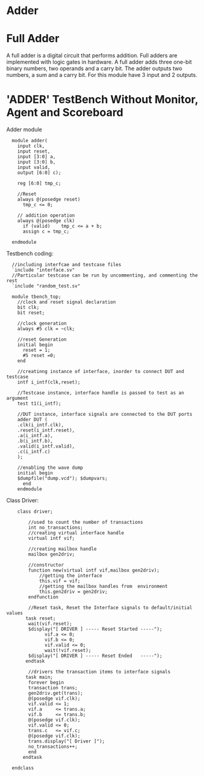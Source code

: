 # Adder

# Full Adder

A full adder is a digital circuit that performs addition. Full adders are implemented with logic gates in hardware. A full adder adds three one-bit binary numbers, two operands and a carry bit. The adder outputs two numbers, a sum and a carry bit. For this module have 3 input and 2 outputs.

# 'ADDER' TestBench Without Monitor, Agent and Scoreboard 

Adder module

      module adder(
        input clk,
        input reset,
        input [3:0] a,
        input [3:0] b,
        input valid,
        output [6:0] c); 
  
        reg [6:0] tmp_c;
  
        //Reset 
        always @(posedge reset) 
          tmp_c <= 0;
   
        // addition operation
        always @(posedge clk) 
          if (valid)    tmp_c <= a + b;
          assign c = tmp_c;

      endmodule

Testbench coding:

      //including interfcae and testcase files
      `include "interface.sv"
      //Particular testcase can be run by uncommenting, and commenting the rest
      `include "random_test.sv"

      module tbench_top;
        //clock and reset signal declaration
        bit clk;
        bit reset;
  
        //clock generation
        always #5 clk = ~clk;
  
        //reset Generation
        initial begin
          reset = 1;
          #5 reset =0;
        end
  
        //creatinng instance of interface, inorder to connect DUT and testcase
        intf i_intf(clk,reset);
  
        //Testcase instance, interface handle is passed to test as an argument
        test t1(i_intf);
  
        //DUT instance, interface signals are connected to the DUT ports
        adder DUT (
        .clk(i_intf.clk),
        .reset(i_intf.reset),
        .a(i_intf.a),
        .b(i_intf.b),
        .valid(i_intf.valid),
        .c(i_intf.c)
        );
  
        //enabling the wave dump
        initial begin 
        $dumpfile("dump.vcd"); $dumpvars;
          end
        endmodule

Class Driver:

        class driver;
  
            //used to count the number of transactions
            int no_transactions;
            //creating virtual interface handle
            virtual intf vif;
   
            //creating mailbox handle
            mailbox gen2driv;
   
            //constructor
            function new(virtual intf vif,mailbox gen2driv);
                //getting the interface
                this.vif = vif;
                //getting the mailbox handles from  environment
                this.gen2driv = gen2driv;
            endfunction
   
            //Reset task, Reset the Interface signals to default/initial values
           task reset;
            wait(vif.reset);
            $display("[ DRIVER ] ----- Reset Started -----");
                  vif.a <= 0;
                  vif.b <= 0;
                  vif.valid <= 0;
                  wait(!vif.reset);
            $display("[ DRIVER ] ----- Reset Ended   -----");
           endtask
   
            //drivers the transaction items to interface signals
           task main;
            forever begin
            transaction trans;
            gen2driv.get(trans);
            @(posedge vif.clk);
            vif.valid <= 1;
            vif.a     <= trans.a;
            vif.b     <= trans.b;
            @(posedge vif.clk);
            vif.valid <= 0;
            trans.c   <= vif.c;
            @(posedge vif.clk);
            trans.display("[ Driver ]");
            no_transactions++;
            end
          endtask
           
      endclass
